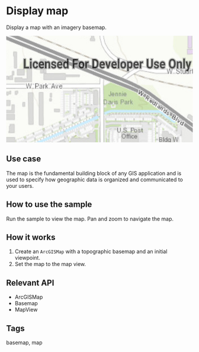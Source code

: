 # Display map

Display a map with an imagery basemap.

![Image of display map](display-map.png)

## Use case

The map is the fundamental building block of any GIS application and is used to specify how geographic data is organized and communicated to your users.

## How to use the sample

Run the sample to view the map. Pan and zoom to navigate the map.

## How it works

1. Create an `ArcGISMap` with a topographic basemap and an initial viewpoint.
3. Set the map to the map view.

## Relevant API

* ArcGISMap
* Basemap
* MapView

## Tags

basemap, map
